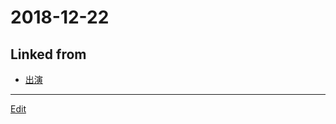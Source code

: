 # 2018-12-22

## Linked from

* [出演](出演.md)


----
[Edit](https://github.com/vitroid/vitroid.github.io/edit/master/MD/2018-12-22.md)
